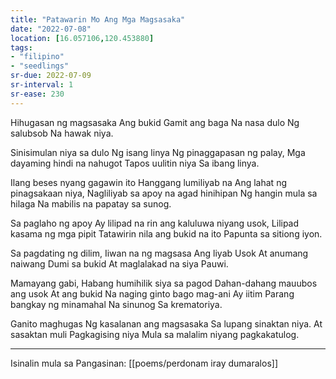 ```yaml
---
title: "Patawarin Mo Ang Mga Magsasaka"
date: "2022-07-08"
location: [16.057106,120.453880]
tags:
- "filipino"
- "seedlings"
sr-due: 2022-07-09
sr-interval: 1
sr-ease: 230
---
```

Hihugasan ng magsasaka
Ang bukid
Gamit ang baga
Na nasa dulo
Ng salubsob
Na hawak niya.

Sinisimulan niya sa dulo
Ng isang linya
Ng pinaggapasan ng palay,
Mga dayaming hindi na nahugot
Tapos uulitin niya
Sa ibang linya.

Ilang beses nyang gagawin ito
Hanggang lumiliyab na
Ang lahat ng pinagsakaan niya,
Nagliliyab sa apoy na agad hinihipan
Ng hangin mula sa hilaga
Na mabilis na papatay sa sunog.

Sa paglaho ng apoy
Ay lilipad na rin ang kaluluwa niyang usok,
Lilipad kasama ng mga pipit
Tatawirin nila ang bukid na ito
Papunta sa sitiong iyon.

Sa pagdating ng dilim,
Iiwan na ng magsasa
Ang liyab
Usok
At anumang naiwang
Dumi sa bukid
At maglalakad na siya
Pauwi.

Mamayang gabi,
Habang humihilik siya sa pagod
Dahan-dahang mauubos ang usok
At ang bukid
Na naging ginto bago mag-ani
Ay iitim
Parang bangkay ng minamahal
Na sinunog
Sa krematoriya.

Ganito maghugas
Ng kasalanan ang magsasaka
Sa lupang sinaktan niya.
At sasaktan muli
Pagkagising niya
Mula sa malalim niyang pagkakatulog.

***
Isinalin mula sa Pangasinan: [[poems/perdonam iray dumaralos]]